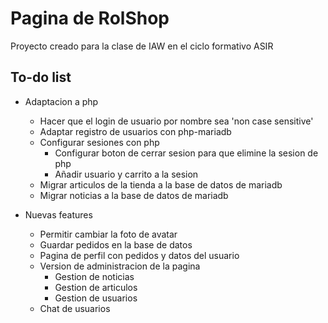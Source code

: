 # Pagina de RolShop

Proyecto creado para la clase de IAW en el ciclo formativo ASIR

## To-do list
+ Adaptacion a php
    - Hacer que el login de usuario por nombre sea 'non case sensitive'
    - Adaptar registro de usuarios con php-mariadb
    - Configurar sesiones con php
        - Configurar boton de cerrar sesion para que elimine la sesion de php
        - Añadir usuario y carrito a la sesion
    - Migrar articulos de la tienda a la base de datos de mariadb
    - Migrar noticias a la base de datos de mariadb

+ Nuevas features
    - Permitir cambiar la foto de avatar
    - Guardar pedidos en la base de datos
    - Pagina de perfil con pedidos y datos del usuario
    - Version de administracion de la pagina
        - Gestion de noticias
        - Gestion de articulos
        - Gestion de usuarios
    - Chat de usuarios

